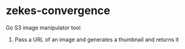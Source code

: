# zekes-convergence
Go S3 image manipulator tool


1. Pass a URL of an image and generates a thumbnail and returns it
